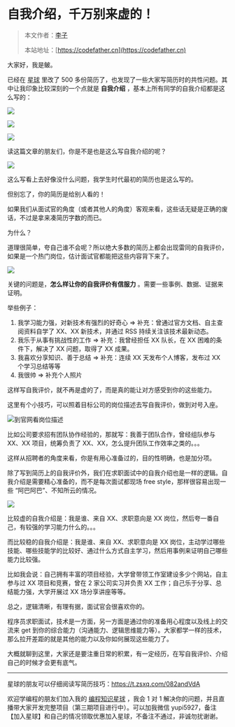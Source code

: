# 自我介绍，千万别来虚的！

> 本文作者：[李子](https://yuyuanweb.feishu.cn/wiki/Abldw5WkjidySxkKxU2cQdAtnah)
>
> 本站地址：[https://codefather.cn](https://codefather.cn)

大家好，我是鲏。

已经在 [星球](https://mp.weixin.qq.com/s?__biz=MzI1NDczNTAwMA==&mid=2247524980&idx=2&sn=9ddcdb6c52aa096ed4c5ad0ced946a7d&chksm=e9c28583deb50c95f3c2665713a8bbc372c68332b3bfb846cf4b23af3f1cc07164832a291335&token=689599617&lang=zh_CN&scene=21#wechat_redirect) 里改了 500 多份简历了，也发现了一些大家写简历时的共性问题。其中让我印象比较深刻的一个点就是 **自我介绍** ，基本上所有同学的自我介绍都是这么写的：

![](https://pic.yupi.icu/5563/202311070855308.png)

![](https://pic.yupi.icu/5563/202311070855304.png)

![](https://pic.yupi.icu/5563/202311070855449.png)

读这篇文章的朋友们，你是不是也是这么写自我介绍的呢？

![](https://pic.yupi.icu/5563/202311070855312.png)

这么写看上去好像没什么问题，我学生时代最初的简历也是这么写的。

但别忘了，你的简历是给别人看的！

如果我们从面试官的角度（或者其他人的角度）客观来看，这些话无疑是正确的废话，不过是拿来凑简历字数的而已。

为什么？

道理很简单，夸自己谁不会呢？所以绝大多数的简历上都会出现雷同的自我评价，如果是一个热门岗位，估计面试官都能把这些内容背下来了。

![](https://pic.yupi.icu/5563/202311070855159.png)

关键的问题是，**怎么样让你的自我评价有信服力** 。需要一些事例、数据、证据来证明。

举些例子：

1. 我学习能力强，对新技术有强烈的好奇心 => 补充：曾通过官方文档、自主查阅资料自学了 XX、XX 新技术，并通过 RSS 持续关注该技术最新动态。
2. 我乐于从事有挑战性的工作 => 补充：我曾经担任 XX 队长，在 XX 困难的条件下，解决了 XX 问题，取得了 XX 成果。
3. 我喜欢分享知识、善于总结 => 补充：连续 XX 天发布个人博客，发布过 XX 个学习总结等等
4. 我很帅 => 补充个人照片

这样写自我评价，就不再是虚的了，而是真的能让对方感受到你的这些能力。

这里有个小技巧，可以照着目标公司的岗位描述去写自我评价，做到对号入座。

![](https://pic.yupi.icu/5563/202311070855301.png)到官网看岗位描述

比如公司要求招有团队协作经验的，那就写：我善于团队合作，曾经组队参与 XX、XX 项目，统筹负责了 XX、XX，怎么提升团队工作效率之类的。。。

这样从招聘者的角度来看，你是有用心准备过的，目的性明确，也是加分项。

除了写到简历上的自我评价外，我们在求职面试中的自我介绍也是一样的逻辑。自我介绍是需要精心准备的，而不是每次面试都现场 free style，那样很容易出现一些 “阿巴阿巴”、不知所云的情况。

![](https://pic.yupi.icu/5563/202311070855239.png)

比较虚的自我介绍是：我是谁、来自 XX、求职意向是 XX 岗位，然后夸一番自己，有较强的学习能力什么的。。。

而比较稳的自我介绍是：我是谁、来自 XX、求职意向是 XX 岗位，主动学过哪些技能、哪些技能学的比较好、通过什么方式自主学习，然后用事例来证明自己哪些能力比较强。

比如我会说：自己拥有丰富的项目经验，大学曾带领工作室建设多少个网站，自主参与过 XX 项目和竞赛，曾在 2 家公司实习并负责 XX 工作；自己乐于分享、总结能力强，大学开展过 XX 场分享讲座等等。

总之，逻辑清晰，有理有据，面试官会很喜欢你的。

程序员求职面试，技术是一方面，另一方面是通过你的准备用心程度以及线上的交流来 get 到你的综合能力（沟通能力、逻辑思维能力等）。大家都学一样的技术，那么拉开差距的就是其他的能力以及你如何展现这些能力了。

大概就聊到这里，大家还是要注重日常的积累，有一定经历，在写自我评价、介绍自己的时候才会更有底气。



------


星球的朋友可以仔细阅读写简历技巧：https://t.zsxq.com/082andVdA

欢迎学编程的朋友们加入我的 [编程知识星球](https://mp.weixin.qq.com/s?__biz=MzI1NDczNTAwMA==&mid=2247524980&idx=2&sn=9ddcdb6c52aa096ed4c5ad0ced946a7d&chksm=e9c28583deb50c95f3c2665713a8bbc372c68332b3bfb846cf4b23af3f1cc07164832a291335&token=689599617&lang=zh_CN&scene=21#wechat_redirect) ，我会 1 对 1 解决你的问题，并且直播带大家开发完整项目（第三期项目进行中）。可以加我微信 yupi5927，备注【加入星球】和自己的情况领取优惠加入星球，不备注不通过，非诚勿扰谢谢。